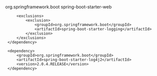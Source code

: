

<dependency>
         <groupId>org.springframework.boot</groupId>
         <artifactId>spring-boot-starter-web</artifactId>

         <exclusions>
             <exclusion>
                 <groupId>org.springframework.boot</groupId>
                 <artifactId>spring-boot-starter-logging</artifactId>
             </exclusion>
         </exclusions>
     </dependency>

     <dependency>
         <groupId>org.springframework.boot</groupId>
         <artifactId>spring-boot-starter-log4j2</artifactId>
         <version>2.0.4.RELEASE</version>
     </dependency>
